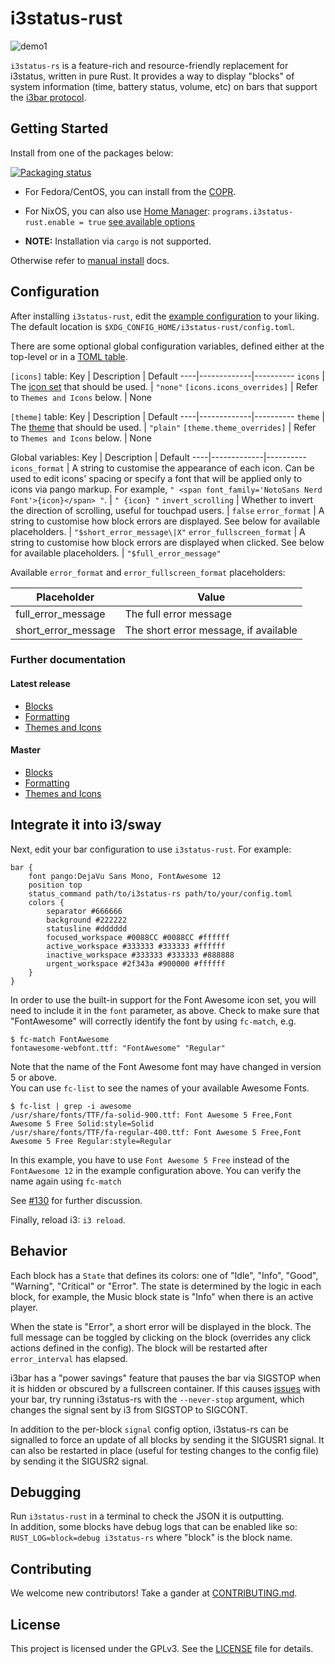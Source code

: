# i3status-rust

![demo1](img/themes/solarized-dark.png)

`i3status-rs` is a feature-rich and resource-friendly replacement for i3status, written in pure Rust. It provides a way to display "blocks" of system information (time, battery status, volume, etc) on bars that support the [i3bar protocol](https://i3wm.org/docs/i3bar-protocol.html).

## Getting Started

Install from one of the packages below:

[![Packaging status](https://repology.org/badge/vertical-allrepos/i3status-rust.svg?columns=5&minversion=0.30.0&exclude_unsupported=1)](https://repology.org/project/i3status-rust/versions)

* For Fedora/CentOS, you can install from the [COPR](https://copr.fedorainfracloud.org/coprs/atim/i3status-rust/).

* For NixOS, you can also use [Home Manager](https://github.com/nix-community/home-manager): `programs.i3status-rust.enable = true` [see available options](https://nix-community.github.io/home-manager/options.html#opt-programs.i3status-rust.enable)

* **NOTE:** Installation via `cargo` is not supported.

Otherwise refer to [manual install](doc/manual_install.md) docs.

## Configuration

After installing `i3status-rust`, edit the [example configuration](examples/config.toml) to your liking.
The default location is `$XDG_CONFIG_HOME/i3status-rust/config.toml`.

There are some optional global configuration variables, defined either at the top-level or in a [TOML table](https://github.com/toml-lang/toml/blob/main/toml.md#table).

`[icons]` table:
Key | Description | Default
----|-------------|----------
`icons` | The [icon set](doc/themes.md#available-icon-sets) that should be used. | `"none"`
`[icons.icons_overrides]` | Refer to `Themes and Icons` below. | None

`[theme]` table:
Key | Description | Default
----|-------------|----------
`theme` | The [theme](doc/themes.md#available-themes) that should be used. | `"plain"`
`[theme.theme_overrides]` | Refer to `Themes and Icons` below. | None

Global variables:
Key | Description | Default
----|-------------|----------
`icons_format` | A string to customise the appearance of each icon. Can be used to edit icons' spacing or specify a font that will be applied only to icons via pango markup. For example, `" <span font_family='NotoSans Nerd Font'>{icon}</span> "`. | `" {icon} "`
`invert_scrolling` | Whether to invert the direction of scrolling, useful for touchpad users. | `false`
`error_format` | A string to customise how block errors are displayed. See below for available placeholders. | `"$short_error_message\|X"`
`error_fullscreen_format` | A string to customise how block errors are displayed when clicked. See below for available placeholders. | `"$full_error_message"`

Available `error_format` and `error_fullscreen_format` placeholders:

Placeholder         | Value
--------------------|------
full_error_message  | The full error message
short_error_message | The short error message, if available

### Further documentation

#### Latest release

- [Blocks](https://docs.rs/i3status-rs/latest/i3status_rs/blocks/index.html)
- [Formatting](https://docs.rs/i3status-rs/latest/i3status_rs/formatting/index.html)
- [Themes and Icons](https://github.com/greshake/i3status-rust/blob/v0.30.7/doc/themes.md)

#### Master

- [Blocks](https://greshake.github.io/i3status-rust/i3status_rs/blocks/index.html)
- [Formatting](https://greshake.github.io/i3status-rust/i3status_rs/formatting/index.html)
- [Themes and Icons](doc/themes.md)

## Integrate it into i3/sway

Next, edit your bar configuration to use `i3status-rust`. For example:

```text
bar {
    font pango:DejaVu Sans Mono, FontAwesome 12
    position top
    status_command path/to/i3status-rs path/to/your/config.toml
    colors {
        separator #666666
        background #222222
        statusline #dddddd
        focused_workspace #0088CC #0088CC #ffffff
        active_workspace #333333 #333333 #ffffff
        inactive_workspace #333333 #333333 #888888
        urgent_workspace #2f343a #900000 #ffffff
    }
}
```

In order to use the built-in support for the Font Awesome icon set, you will need to include it in the `font` parameter, as above. Check to make sure that "FontAwesome" will correctly identify the font by using `fc-match`, e.g.

```shell
$ fc-match FontAwesome
fontawesome-webfont.ttf: "FontAwesome" "Regular"
```

Note that the name of the Font Awesome font may have changed in version 5 or above.  
You can use `fc-list` to see the names of your available Awesome Fonts.

```shell
$ fc-list | grep -i awesome
/usr/share/fonts/TTF/fa-solid-900.ttf: Font Awesome 5 Free,Font Awesome 5 Free Solid:style=Solid
/usr/share/fonts/TTF/fa-regular-400.ttf: Font Awesome 5 Free,Font Awesome 5 Free Regular:style=Regular
```

In this example, you have to use `Font Awesome 5 Free` instead of the `FontAwesome 12` in the example configuration above.
You can verify the name again using `fc-match`

See [#130](https://github.com/greshake/i3status-rust/issues/130) for further discussion.

Finally, reload i3: `i3 reload`.

## Behavior

Each block has a `State` that defines its colors: one of "Idle", "Info", "Good", "Warning", "Critical" or "Error". The state is determined by the logic in each block, for example, the Music block state is "Info" when there is an active player.

When the state is "Error", a short error will be displayed in the block. The full message can be toggled by clicking on the block (overrides any click actions defined in the config). The block will be restarted after `error_interval` has elapsed. 

i3bar has a "power savings" feature that pauses the bar via SIGSTOP when it is hidden or obscured by a fullscreen container. If this causes [issues](https://github.com/i3/i3/issues/4110) with your bar, try running i3status-rs with the `--never-stop` argument, which changes the signal sent by i3 from SIGSTOP to SIGCONT.

In addition to the per-block `signal` config option, i3status-rs can be signalled to force an update of all blocks by sending it the SIGUSR1 signal. It can also be restarted in place (useful for testing changes to the config file) by sending it the SIGUSR2 signal.

## Debugging

Run `i3status-rust` in a terminal to check the JSON it is outputting.  
In addition, some blocks have debug logs that can be enabled like so: `RUST_LOG=block=debug i3status-rs` where "block" is the block name.

## Contributing

We welcome new contributors! Take a gander at [CONTRIBUTING.md](CONTRIBUTING.md).

## License

This project is licensed under the GPLv3. See the [LICENSE](LICENSE) file for details.
